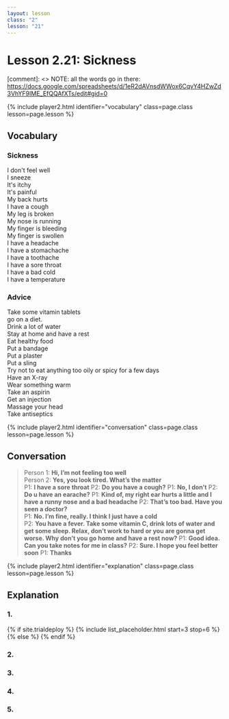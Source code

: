 ```yaml
---
layout: lesson
class: "2"
lesson: "21"
---
```



# Lesson 2.21: Sickness 

[comment]: <> NOTE: all the words go in there: https://docs.google.com/spreadsheets/d/1eR2dAVnsdWWox6CqvY4HZwZd3VhYF9IME_EfQQAfXTs/edit#gid=0

{% include player2.html identifier="vocabulary" class=page.class lesson=page.lesson %}
## Vocabulary 


### Sickness 
I don't feel well    
I sneeze    
It's itchy     
It's painful     
My back hurts    
I have a cough     
My leg is broken     
My nose is running     
My finger is bleeding     
My finger is swollen    
I have a headache    
I have a stomachache     
I have a toothache     
I have a sore throat     
I have a bad cold     
I have a temperature     

### Advice 
Take some vitamin tablets    
go on a diet.    
Drink a lot of water    
Stay at home and have a rest     
Eat healthy food     
Put a bandage     
Put a plaster    
Put a sling     
Try not to eat anything too oily or spicy for a few days    
Have an X-ray     
Wear something warm    
Take an aspirin     
Get an injection     
Massage your head     
Take antiseptics     








{% include player2.html identifier="conversation" class=page.class lesson=page.lesson %}

## Conversation

> Person 1: **Hi, I’m not feeling too well**   
> Person 2: **Yes, you look tired. What’s the matter**    
> P1: **I have a sore throat** 
> P2: **Do you have a cough?**
> P1: **No, I don’t**
> P2: **Do u have an earache?**
> P1: **Kind of, my right ear hurts a little and I have a runny nose and a bad headache**
> P2: **That’s too bad. Have you seen a doctor?**  
> P1: **No. I’m fine, really. I think I just have a cold**  
> P2: **You have a fever. Take some vitamin C, drink lots of water and get some sleep. Relax, don’t work to hard or you are gonna get worse.  Why don’t you go home and have a rest now?**
> P1: **Good idea. Can you take notes for me in class?**
> P2: **Sure. I hope you feel better soon**
> P1: **Thanks**


{% include player2.html identifier="explanation" class=page.class lesson=page.lesson %}

## Explanation
### 1.  


{% if site.trialdeploy %}
  {% include list_placeholder.html start=3 stop=6 %}
  {% else %}
  {% endif %}

### 2. 

### 3. 

### 4. 

### 5. 
